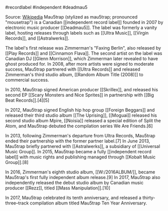 #recordlabel #independent #deadmau5 

Source: [Wikipedia](https://en.wikipedia.org/wiki/Mau5trap)
Mau5trap (stylized as mau5trap; pronounced "mousetrap") is a Canadian [[independent record label]] founded in 2007 by electronic music producer [[Deadmau5]]. The label was formerly a vanity label, hosting releases through labels such as [[Ultra Music]], [[Virgin Records]], and [[Astralwerks]].

The label's first release was Zimmerman's "Faxing Berlin", also released by [[Play Records]] and [[Cinnamon Flava]]. The second artist on the label was Canadian DJ [[Glenn Morrison]], which Zimmerman later revealed to have ghost produced for. In 2008, after more artists were signed to moderate success, Mau5trap partnered with [[Ultra Records]] and released Zimmerman's third studio album, [[Random Album Title (2008)]] to commercial success.

In 2010, Mau5trap signed American producer [[Skrillex]], and released his second EP [[Scary Monsters and Nice Sprites]] in partnership with [[Big Beat Records]].[4][5]

In 2012, Mau5trap signed English hip hop group [[Foreign Beggars]] and released their third studio album [[The Uprising]], [[Moguai]] released his second studio album Mpire, [[Noisia]] released a special edition of Split the Atom, and Mau5trap debuted the compilation series We Are Friends.[6]

In 2013, following Zimmerman's departure from Ultra Records, Mau5trap ended their partnership with the former partner label.[7] In June 2013, Mau5trap briefly partnered with [[Astralwerks]], a subsidiary of [[Universal Music Group]]. In 2015, Mau5trap became a fully [[independent record label]] with music rights and publishing managed through [[Kobalt Music Group]].[8]

In 2016, Zimmerman's eighth studio album, [[W:/2016ALBUM/]], became Mau5trap's first fully independent album release.[9] In 2017, Mau5trap also independently released the debut studio album by Canadian music producer [[Rezz]], titled [[Mass Manipulation]].[10]

In 2017, Mau5trap celebrated its tenth anniversary, and released a thirty-three–track compilation album titled Mau5trap Ten Year Anniversary.